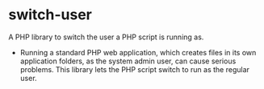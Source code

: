 # switch-user
A PHP library to switch the user a PHP script is running as.
* Running a standard PHP web application, which creates files in its own application folders, as the system admin user, can cause serious problems. This library lets the PHP script switch to run as the regular user.
